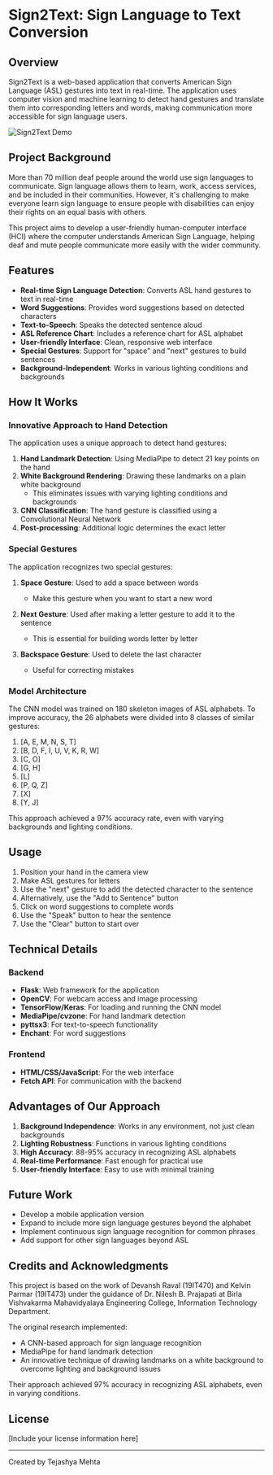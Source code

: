 # Sign2Text: Sign Language to Text Conversion

## Overview

Sign2Text is a web-based application that converts American Sign Language (ASL) gestures into text in real-time. The application uses computer vision and machine learning to detect hand gestures and translate them into corresponding letters and words, making communication more accessible for sign language users.

![Sign2Text Demo](demo/demo-placeholder.gif)

## Project Background

More than 70 million deaf people around the world use sign languages to communicate. Sign language allows them to learn, work, access services, and be included in their communities. However, it's challenging to make everyone learn sign language to ensure people with disabilities can enjoy their rights on an equal basis with others.

This project aims to develop a user-friendly human-computer interface (HCI) where the computer understands American Sign Language, helping deaf and mute people communicate more easily with the wider community.

## Features

- **Real-time Sign Language Detection**: Converts ASL hand gestures to text in real-time
- **Word Suggestions**: Provides word suggestions based on detected characters
- **Text-to-Speech**: Speaks the detected sentence aloud
- **ASL Reference Chart**: Includes a reference chart for ASL alphabet
- **User-friendly Interface**: Clean, responsive web interface
- **Special Gestures**: Support for "space" and "next" gestures to build sentences
- **Background-Independent**: Works in various lighting conditions and backgrounds

## How It Works

### Innovative Approach to Hand Detection

The application uses a unique approach to detect hand gestures:

1. **Hand Landmark Detection**: Using MediaPipe to detect 21 key points on the hand
2. **White Background Rendering**: Drawing these landmarks on a plain white background
   - This eliminates issues with varying lighting conditions and backgrounds
3. **CNN Classification**: The hand gesture is classified using a Convolutional Neural Network
4. **Post-processing**: Additional logic determines the exact letter

### Special Gestures

The application recognizes two special gestures:

1. **Space Gesture**: Used to add a space between words
   - Make this gesture when you want to start a new word

2. **Next Gesture**: Used after making a letter gesture to add it to the sentence
   - This is essential for building words letter by letter

3. **Backspace Gesture**: Used to delete the last character
   - Useful for correcting mistakes

### Model Architecture

The CNN model was trained on 180 skeleton images of ASL alphabets. To improve accuracy, the 26 alphabets were divided into 8 classes of similar gestures:

1. [A, E, M, N, S, T]
2. [B, D, F, I, U, V, K, R, W]
3. [C, O]
4. [G, H]
5. [L]
6. [P, Q, Z]
7. [X]
8. [Y, J]

This approach achieved a 97% accuracy rate, even with varying backgrounds and lighting conditions.

## Usage

1. Position your hand in the camera view
2. Make ASL gestures for letters
3. Use the "next" gesture to add the detected character to the sentence
4. Alternatively, use the "Add to Sentence" button
5. Click on word suggestions to complete words
6. Use the "Speak" button to hear the sentence
7. Use the "Clear" button to start over

## Technical Details

### Backend

- **Flask**: Web framework for the application
- **OpenCV**: For webcam access and image processing
- **TensorFlow/Keras**: For loading and running the CNN model
- **MediaPipe/cvzone**: For hand landmark detection
- **pyttsx3**: For text-to-speech functionality
- **Enchant**: For word suggestions

### Frontend

- **HTML/CSS/JavaScript**: For the web interface
- **Fetch API**: For communication with the backend

## Advantages of Our Approach

1. **Background Independence**: Works in any environment, not just clean backgrounds
2. **Lighting Robustness**: Functions in various lighting conditions
3. **High Accuracy**: 88-95% accuracy in recognizing ASL alphabets
4. **Real-time Performance**: Fast enough for practical use
5. **User-friendly Interface**: Easy to use with minimal training

## Future Work

- Develop a mobile application version
- Expand to include more sign language gestures beyond the alphabet
- Implement continuous sign language recognition for common phrases
- Add support for other sign languages beyond ASL

## Credits and Acknowledgments

This project is based on the work of Devansh Raval (19IT470) and Kelvin Parmar (19IT473) under the guidance of Dr. Nilesh B. Prajapati at Birla Vishvakarma Mahavidyalaya Engineering College, Information Technology Department.

The original research implemented:
- A CNN-based approach for sign language recognition
- MediaPipe for hand landmark detection
- An innovative technique of drawing landmarks on a white background to overcome lighting and background issues

Their approach achieved 97% accuracy in recognizing ASL alphabets, even in varying conditions.

## License

[Include your license information here]

---

Created by Tejashya Mehta

